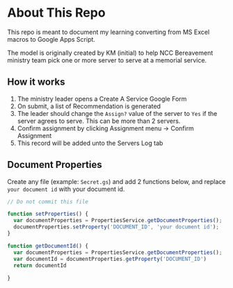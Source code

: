 # About This Repo

This repo is meant to document my learning converting from MS Excel macros to Google Apps Script.

The model is originally created by KM (initial) to help NCC Bereavement ministry team pick one or more server to serve at a memorial service.

## How it works

1. The ministry leader opens a Create A Service Google Form
2. On submit, a list of Recommendation is generated
3. The leader should change the `Assign?` value of the server to `Yes` if the server agrees to serve. This can be more than 2 servers.
4. Confirm assignment by clicking Assignment menu -> Confirm Assignment
5. This record will be added unto the Servers Log tab

## Document Properties

Create any file (example: `Secret.gs`) and add 2 functions below, and replace `your document id` with your document id.

```javascript
// Do not commit this file

function setProperties() {
  var documentProperties = PropertiesService.getDocumentProperties();
  documentProperties.setProperty('DOCUMENT_ID', 'your document id');
}

function getDocumentId() {
  var documentProperties = PropertiesService.getDocumentProperties();
  var documentId = documentProperties.getProperty('DOCUMENT_ID') 
  return documentId
  
}
```